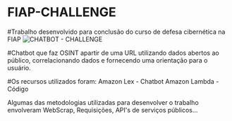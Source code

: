 # FIAP-CHALLENGE
#Trabalho desenvolvido para conclusão do curso de defesa cibernética na FIAP
![CHATBOT - CHALLENGE](https://github.com/user-attachments/assets/df2c716e-783f-4b46-ad28-cfa146df480c)


#Chatbot que faz OSINT apartir de uma URL utilizando dados abertos ao público, correlacionando dados e fornecendo uma orientação para o usuário.

#Os recursos utilizados foram:
Amazon Lex - Chatbot
Amazon Lambda - Código

Algumas das metodologias utilizadas para desenvolver o trabalho envolveram WebScrap, Requisições, API's de serviços públicos... 
